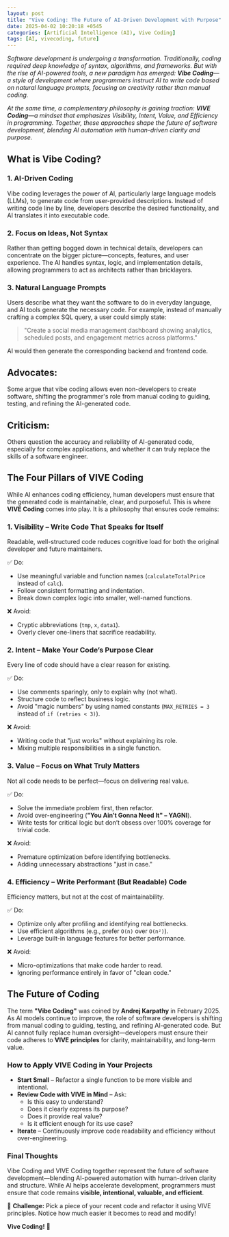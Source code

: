 ```yaml
---
layout: post
title: "Vive Coding: The Future of AI-Driven Development with Purpose"
date: 2025-04-02 10:20:18 +0545
categories: [Artificial Intelligence (AI), Vive Coding]
tags: [AI, vivecoding, future]
---
```


_Software development is undergoing a transformation. Traditionally, coding required deep knowledge of syntax, algorithms, and frameworks. But with the rise of AI-powered tools, a new paradigm has emerged: **Vibe Coding**—a style of development where programmers instruct AI to write code based on natural language prompts, focusing on creativity rather than manual coding._

_At the same time, a complementary philosophy is gaining traction: **VIVE Coding**—a mindset that emphasizes Visibility, Intent, Value, and Efficiency in programming. Together, these approaches shape the future of software development, blending AI automation with human-driven clarity and purpose._

## What is Vibe Coding?

### 1. **AI-Driven Coding**

Vibe coding leverages the power of AI, particularly large language models (LLMs), to generate code from user-provided descriptions. Instead of writing code line by line, developers describe the desired functionality, and AI translates it into executable code.

### 2. **Focus on Ideas, Not Syntax**

Rather than getting bogged down in technical details, developers can concentrate on the bigger picture—concepts, features, and user experience. The AI handles syntax, logic, and implementation details, allowing programmers to act as architects rather than bricklayers.

### 3. **Natural Language Prompts**

Users describe what they want the software to do in everyday language, and AI tools generate the necessary code. For example, instead of manually crafting a complex SQL query, a user could simply state:

> "Create a social media management dashboard showing analytics, scheduled posts, and engagement metrics across platforms."

AI would then generate the corresponding backend and frontend code.

## Advocates:

Some argue that vibe coding allows even non-developers to create software, shifting the programmer's role from manual coding to guiding, testing, and refining the AI-generated code.

## Criticism:

Others question the accuracy and reliability of AI-generated code, especially for complex applications, and whether it can truly replace the skills of a software engineer.

## The Four Pillars of VIVE Coding

While AI enhances coding efficiency, human developers must ensure that the generated code is maintainable, clear, and purposeful. This is where **VIVE Coding** comes into play. It is a philosophy that ensures code remains:

### 1. **Visibility – Write Code That Speaks for Itself**

Readable, well-structured code reduces cognitive load for both the original developer and future maintainers.

✅ Do:

- Use meaningful variable and function names (`calculateTotalPrice` instead of `calc`).
- Follow consistent formatting and indentation.
- Break down complex logic into smaller, well-named functions.

❌ Avoid:

- Cryptic abbreviations (`tmp`, `x`, `data1`).
- Overly clever one-liners that sacrifice readability.

### 2. **Intent – Make Your Code’s Purpose Clear**

Every line of code should have a clear reason for existing.

✅ Do:

- Use comments sparingly, only to explain why (not what).
- Structure code to reflect business logic.
- Avoid "magic numbers" by using named constants (`MAX_RETRIES = 3` instead of `if (retries < 3)`).

❌ Avoid:

- Writing code that "just works" without explaining its role.
- Mixing multiple responsibilities in a single function.

### 3. **Value – Focus on What Truly Matters**

Not all code needs to be perfect—focus on delivering real value.

✅ Do:

- Solve the immediate problem first, then refactor.
- Avoid over-engineering (**"You Ain’t Gonna Need It" – YAGNI**).
- Write tests for critical logic but don’t obsess over 100% coverage for trivial code.

❌ Avoid:

- Premature optimization before identifying bottlenecks.
- Adding unnecessary abstractions "just in case."

### 4. **Efficiency – Write Performant (But Readable) Code**

Efficiency matters, but not at the cost of maintainability.

✅ Do:

- Optimize only after profiling and identifying real bottlenecks.
- Use efficient algorithms (e.g., prefer `O(n)` over `O(n²)`).
- Leverage built-in language features for better performance.

❌ Avoid:

- Micro-optimizations that make code harder to read.
- Ignoring performance entirely in favor of "clean code."

## The Future of Coding

The term **"Vibe Coding"** was coined by **Andrej Karpathy** in February 2025. As AI models continue to improve, the role of software developers is shifting from manual coding to guiding, testing, and refining AI-generated code. But AI cannot fully replace human oversight—developers must ensure their code adheres to **VIVE principles** for clarity, maintainability, and long-term value.

### How to Apply VIVE Coding in Your Projects

- **Start Small** – Refactor a single function to be more visible and intentional.
- **Review Code with VIVE in Mind** – Ask:
  - Is this easy to understand?
  - Does it clearly express its purpose?
  - Does it provide real value?
  - Is it efficient enough for its use case?
- **Iterate** – Continuously improve code readability and efficiency without over-engineering.

### Final Thoughts

Vibe Coding and VIVE Coding together represent the future of software development—blending AI-powered automation with human-driven clarity and structure. While AI helps accelerate development, programmers must ensure that code remains **visible, intentional, valuable, and efficient**.

🚀 **Challenge:** Pick a piece of your recent code and refactor it using VIVE principles. Notice how much easier it becomes to read and modify!

**Vive Coding!** 🚀
